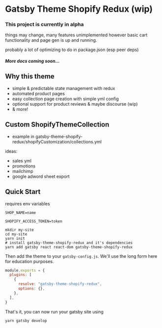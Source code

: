 # Gatsby Theme Shopify Redux (wip)

### This project is currently in alpha
things may change, many features unimplemented however basic cart functionality and page gen is up and running.
 

probably a lot of optimizing to do in package.json (esp peer deps)

##### More docs coming soon...

## Why this theme
- simple & predictable state management with redux
- automated product pages
- easy collection page creation with simple yml config
- optional support for product reviews & maybe discourse (wip)
- & more!


## Custom ShopifyThemeCollection

- example in gatsby-theme-shopify-redux/shopifyCustomization/collections.yml 

ideas:
- sales yml
- promotions
- mailchimp
- google adword sheet export


## Quick Start

requires env variables

`SHOP_NAME=name`

`SHOPIFY_ACCESS_TOKEN=token`

```shell
mkdir my-site
cd my-site
yarn init
# install gatsby-theme-shopify-redux and it's dependencies
yarn add gatsby react react-dom gatsby-theme-shopify-redux
```

Then add the theme to your `gatsby-config.js`. We'll use the long form
here for education purposes.

```javascript
module.exports = {
  plugins: [
    {
      resolve: "gatsby-theme-shopify-redux",
      options: {},
    },
  ],
}
```

That's it, you can now run your gatsby site using

```shell
yarn gatsby develop
```